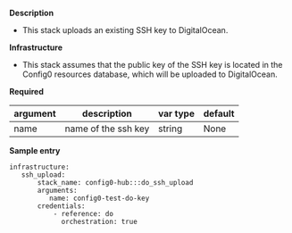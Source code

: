 **Description**

  - This stack uploads an existing SSH key to DigitalOcean.

**Infrastructure**

  - This stack assumes that the public key of the SSH key is located in the Config0 resources database, which will be uploaded to DigitalOcean.

**Required**

| argument      | description                            | var type | default      |
| ------------- | -------------------------------------- | -------- | ------------ |
| name   | name of the ssh key                 | string   | None         |

**Sample entry**

```
infrastructure:
   ssh_upload:
       stack_name: config0-hub:::do_ssh_upload
       arguments:
          name: config0-test-do-key
       credentials:
           - reference: do
             orchestration: true
```
